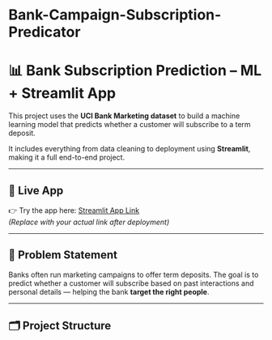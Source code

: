 # Bank-Campaign-Subscription-Predicator
# 📊 Bank Subscription Prediction – ML + Streamlit App

This project uses the **UCI Bank Marketing dataset** to build a machine learning model that predicts whether a customer will subscribe to a term deposit.

It includes everything from data cleaning to deployment using **Streamlit**, making it a full end-to-end project.

---

## 🚀 Live App

👉 Try the app here: [Streamlit App Link](http://localhost:8501)  
_(Replace with your actual link after deployment)_

---

## 🧠 Problem Statement

Banks often run marketing campaigns to offer term deposits. The goal is to predict whether a customer will subscribe based on past interactions and personal details — helping the bank **target the right people**.

---

## 🗂️ Project Structure



